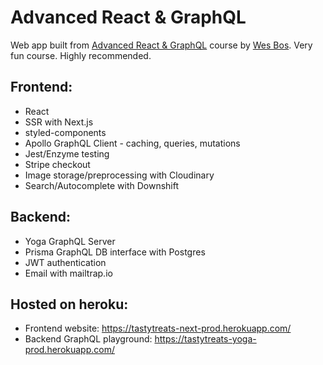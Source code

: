 # Advanced React & GraphQL

Web app built from [Advanced React & GraphQL](https://advancedreact.com) course by [Wes Bos](https://WesBos.com). Very fun course. Highly recommended.

## Frontend:

- React
- SSR with Next.js
- styled-components
- Apollo GraphQL Client - caching, queries, mutations
- Jest/Enzyme testing
- Stripe checkout
- Image storage/preprocessing with Cloudinary
- Search/Autocomplete with Downshift

## Backend:

- Yoga GraphQL Server
- Prisma GraphQL DB interface with Postgres
- JWT authentication
- Email with mailtrap.io

## Hosted on heroku:

- Frontend website:
  https://tastytreats-next-prod.herokuapp.com/
- Backend GraphQL playground:
  https://tastytreats-yoga-prod.herokuapp.com/
